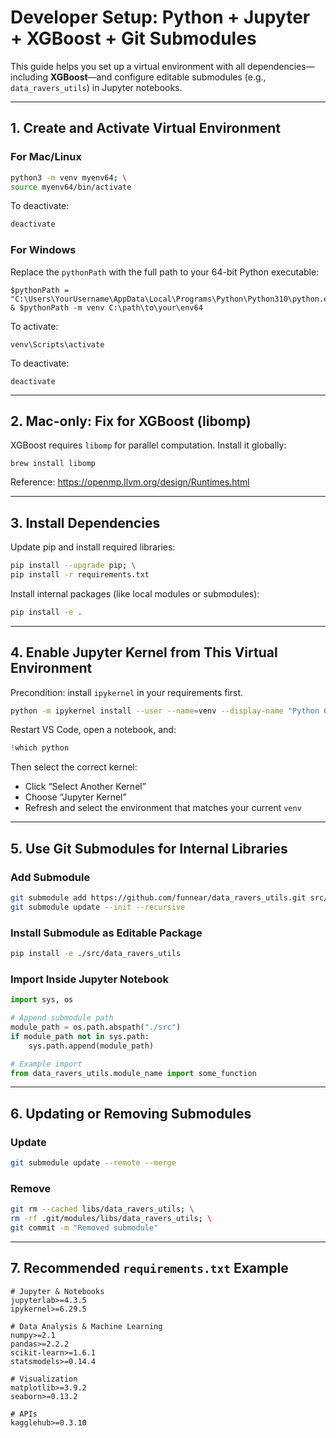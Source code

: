 # Developer Setup: Python + Jupyter + XGBoost + Git Submodules

This guide helps you set up a virtual environment with all dependencies—including **XGBoost**—and configure editable submodules (e.g., `data_ravers_utils`) in Jupyter notebooks.

---

## 1. Create and Activate Virtual Environment

### For Mac/Linux

```bash
python3 -m venv myenv64; \
source myenv64/bin/activate
```

To deactivate:

```bash
deactivate
```

### For Windows

Replace the `pythonPath` with the full path to your 64-bit Python executable:

```
$pythonPath = "C:\Users\YourUsername\AppData\Local\Programs\Python\Python310\python.exe"
& $pythonPath -m venv C:\path\to\your\env64
```

To activate:

```
venv\Scripts\activate
```

To deactivate:

```
deactivate
```

---

## 2. Mac-only: Fix for XGBoost (libomp)

XGBoost requires `libomp` for parallel computation. Install it globally:

```
brew install libomp
```

Reference: https://openmp.llvm.org/design/Runtimes.html

---

## 3. Install Dependencies

Update pip and install required libraries:

```bash
pip install --upgrade pip; \
pip install -r requirements.txt
```

Install internal packages (like local modules or submodules):

```bash
pip install -e .
```

---

## 4. Enable Jupyter Kernel from This Virtual Environment

Precondition: install `ipykernel` in your requirements first.

```bash
python -m ipykernel install --user --name=venv --display-name "Python 64 (venv)"
```

Restart VS Code, open a notebook, and:

```python
!which python
```

Then select the correct kernel:
- Click “Select Another Kernel”
- Choose “Jupyter Kernel”
- Refresh and select the environment that matches your current `venv`

---

## 5. Use Git Submodules for Internal Libraries

### Add Submodule

```bash
git submodule add https://github.com/funnear/data_ravers_utils.git src/data_ravers_utils; \
git submodule update --init --recursive
```

### Install Submodule as Editable Package

```bash
pip install -e ./src/data_ravers_utils
```

### Import Inside Jupyter Notebook

```python
import sys, os

# Append submodule path
module_path = os.path.abspath("./src")
if module_path not in sys.path:
    sys.path.append(module_path)

# Example import
from data_ravers_utils.module_name import some_function
```

---

## 6. Updating or Removing Submodules

### Update

```bash
git submodule update --remote --merge
```

### Remove

```bash
git rm --cached libs/data_ravers_utils; \
rm -rf .git/modules/libs/data_ravers_utils; \
git commit -m "Removed submodule"
```

---

## 7. Recommended `requirements.txt` Example

```
# Jupyter & Notebooks
jupyterlab>=4.3.5
ipykernel>=6.29.5

# Data Analysis & Machine Learning
numpy>=2.1
pandas>=2.2.2
scikit-learn>=1.6.1
statsmodels>=0.14.4

# Visualization
matplotlib>=3.9.2
seaborn>=0.13.2

# APIs
kagglehub>=0.3.10
```